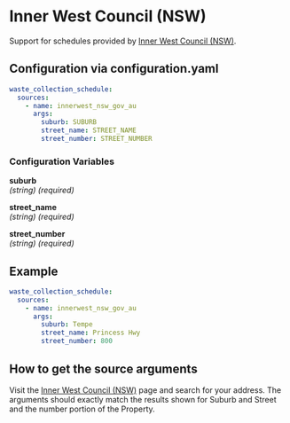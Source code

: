 # Inner West Council (NSW)

Support for schedules provided by [Inner West Council (NSW)](https://www.innerwest.nsw.gov.au/live/waste-and-recycling/bins-and-clean-ups/waste-calendar).

## Configuration via configuration.yaml

```yaml
waste_collection_schedule:
  sources:
    - name: innerwest_nsw_gov_au
      args:
        suburb: SUBURB
        street_name: STREET_NAME
        street_number: STREET_NUMBER
```

### Configuration Variables

**suburb**<br>
*(string) (required)*

**street_name**<br>
*(string) (required)*

**street_number**<br>
*(string) (required)*

## Example

```yaml
waste_collection_schedule:
  sources:
    - name: innerwest_nsw_gov_au
      args:
        suburb: Tempe
        street_name: Princess Hwy
        street_number: 800
```

## How to get the source arguments

Visit the [Inner West Council (NSW)](https://www.innerwest.nsw.gov.au/live/waste-and-recycling/bins-and-clean-ups/waste-calendar) page and search for your address.  The arguments should exactly match the results shown for Suburb and Street and the number portion of the Property.
